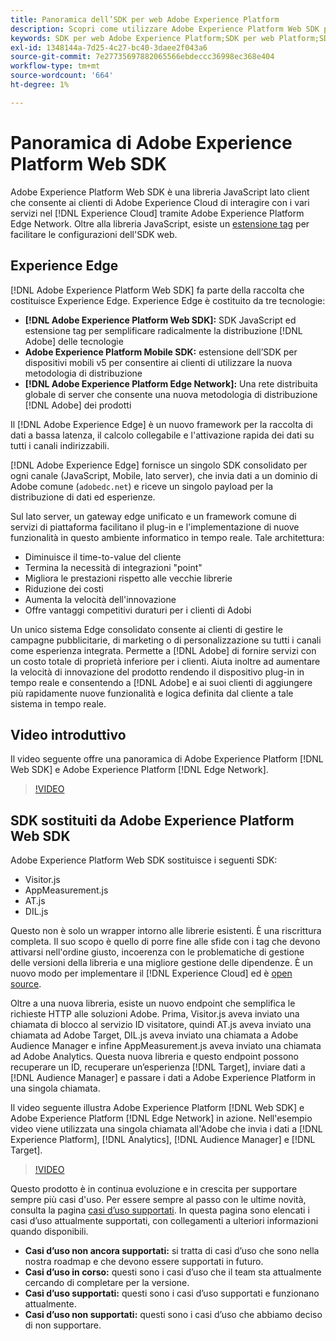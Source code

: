 ```yaml
---
title: Panoramica dell’SDK per web Adobe Experience Platform
description: Scopri come utilizzare Adobe Experience Platform Web SDK per integrare le funzionalità di Platform nel sito web.
keywords: SDK per web Adobe Experience Platform;SDK per web Platform;SDK per web;edge;Visitor.js;AppMeasurement.js;AT.js;DIL.js;sdk web;SDK;SDK per web;Launch;launch
exl-id: 1348144a-7d25-4c27-bc40-3daee2f043a6
source-git-commit: 7e27735697882065566ebdeccc36998ec368e404
workflow-type: tm+mt
source-wordcount: '664'
ht-degree: 1%

---
```


# Panoramica di Adobe Experience Platform Web SDK

Adobe Experience Platform Web SDK è una libreria JavaScript lato client che consente ai clienti di Adobe Experience Cloud di interagire con i vari servizi nel [!DNL Experience Cloud] tramite Adobe Experience Platform Edge Network. Oltre alla libreria JavaScript, esiste un [estensione tag](../tags/extensions/web/sdk/overview.md) per facilitare le configurazioni dell&#39;SDK web.

## Experience Edge

[!DNL Adobe Experience Platform Web SDK] fa parte della raccolta che costituisce Experience Edge. Experience Edge è costituito da tre tecnologie:

* **[!DNL Adobe Experience Platform Web SDK]:** SDK JavaScript ed estensione tag per semplificare radicalmente la distribuzione  [!DNL Adobe] delle tecnologie
* **Adobe Experience Platform Mobile SDK:**  estensione dell’SDK per dispositivi mobili v5 per consentire ai clienti di utilizzare la nuova metodologia di distribuzione
* **[!DNL Adobe Experience Platform Edge Network]:** Una rete distribuita globale di server che consente una nuova metodologia di distribuzione  [!DNL Adobe] dei prodotti

Il [!DNL Adobe Experience Edge] è un nuovo framework per la raccolta di dati a bassa latenza, il calcolo collegabile e l&#39;attivazione rapida dei dati su tutti i canali indirizzabili.

[!DNL Adobe Experience Edge] fornisce un singolo SDK consolidato per ogni canale (JavaScript, Mobile, lato server), che invia dati a un dominio di Adobe comune (`adobedc.net`) e riceve un singolo payload per la distribuzione di dati ed esperienze.

Sul lato server, un gateway edge unificato e un framework comune di servizi di piattaforma facilitano il plug-in e l&#39;implementazione di nuove funzionalità in questo ambiente informatico in tempo reale.  Tale architettura:

* Diminuisce il time-to-value del cliente
* Termina la necessità di integrazioni &quot;point&quot;
* Migliora le prestazioni rispetto alle vecchie librerie
* Riduzione dei costi
* Aumenta la velocità dell&#39;innovazione
* Offre vantaggi competitivi duraturi per i clienti di Adobi

Un unico sistema Edge consolidato consente ai clienti di gestire le campagne pubblicitarie, di marketing o di personalizzazione su tutti i canali come esperienza integrata.  Permette a [!DNL Adobe] di fornire servizi con un costo totale di proprietà inferiore per i clienti.  Aiuta inoltre ad aumentare la velocità di innovazione del prodotto rendendo il dispositivo plug-in in tempo reale e consentendo a [!DNL Adobe] e ai suoi clienti di aggiungere più rapidamente nuove funzionalità e logica definita dal cliente a tale sistema in tempo reale.

## Video introduttivo

Il video seguente offre una panoramica di Adobe Experience Platform [!DNL Web SDK] e Adobe Experience Platform [!DNL Edge Network].

>[!VIDEO](https://video.tv.adobe.com/v/34141?quality=12&learn=on)

## SDK sostituiti da Adobe Experience Platform Web SDK

Adobe Experience Platform Web SDK sostituisce i seguenti SDK:

* Visitor.js
* AppMeasurement.js
* AT.js
* DIL.js

Questo non è solo un wrapper intorno alle librerie esistenti. È una riscrittura completa. Il suo scopo è quello di porre fine alle sfide con i tag che devono attivarsi nell&#39;ordine giusto, incoerenza con le problematiche di gestione delle versioni della libreria e una migliore gestione delle dipendenze. È un nuovo modo per implementare il [!DNL Experience Cloud] ed è [open source](https://github.com/adobe/alloy).

Oltre a una nuova libreria, esiste un nuovo endpoint che semplifica le richieste HTTP alle soluzioni Adobe. Prima, Visitor.js aveva inviato una chiamata di blocco al servizio ID visitatore, quindi AT.js aveva inviato una chiamata ad Adobe Target, DIL.js aveva inviato una chiamata a Adobe Audience Manager e infine AppMeasurement.js aveva inviato una chiamata ad Adobe Analytics. Questa nuova libreria e questo endpoint possono recuperare un ID, recuperare un’esperienza [!DNL Target], inviare dati a [!DNL Audience Manager] e passare i dati a Adobe Experience Platform in una singola chiamata.

Il video seguente illustra Adobe Experience Platform [!DNL Web SDK] e Adobe Experience Platform [!DNL Edge Network] in azione. Nell&#39;esempio video viene utilizzata una singola chiamata all&#39;Adobe che invia i dati a [!DNL Experience Platform], [!DNL Analytics], [!DNL Audience Manager] e [!DNL Target].

>[!VIDEO](https://video.tv.adobe.com/v/34148?quality=12&learn=on)

Questo prodotto è in continua evoluzione e in crescita per supportare sempre più casi d&#39;uso. Per essere sempre al passo con le ultime novità, consulta la pagina [casi d’uso supportati](https://experienceleague.adobe.com/docs/experience-platform/edge/fundamentals/supported-use-cases.html). In questa pagina sono elencati i casi d’uso attualmente supportati, con collegamenti a ulteriori informazioni quando disponibili.

* **Casi d’uso non ancora supportati:**  si tratta di casi d’uso che sono nella nostra roadmap e che devono essere supportati in futuro.
* **Casi d’uso in corso:**  questi sono i casi d’uso che il team sta attualmente cercando di completare per la versione.
* **Casi d’uso supportati:**  questi sono i casi d’uso supportati e funzionano attualmente.
* **Casi d’uso non supportati:** questi sono i casi d’uso che abbiamo deciso di non supportare.
